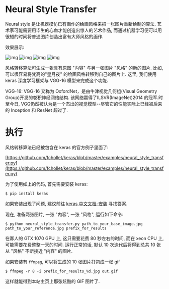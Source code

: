 # Neural Style Transfer

Neural style 是让机器模仿已有画作的绘画风格来把一张图片重新绘制的算法. 艺术家可能需要用毕生的心血才能创造出惊人的艺术作品, 而通过机器学习便可以用很短的时间将普通图片创造出富有大师风格的画作.

效果展示:

![img](/img/daze/ml/neural_style_transfer/jp.jpg)
![img](/img/daze/ml/neural_style_transfer/jp_maplewood.jpg)
![img](/img/daze/ml/neural_style_transfer/jp_starry_night.jpg)
![img](/img/daze/ml/neural_style_transfer/jp_greyrain.jpg)

风格转移算法可生成一张具有原图 "内容" 与另一张图片 "风格" 的新的图片. 比如, 可以很容易将梵高的"星月夜" 的绘画风格转移到自己的图片上. 这里, 我们使用 keras 深度学习框架与 VGG-16 模型来完成这个功能.

VGG-16: VGG-16 又称为 OxfordNet，是由牛津视觉几何组(Visual Geometry Group)开发的卷积神经网络结构. 该网络赢得了ILSVR(ImageNet)2014 的冠军.时至今日, VGG仍然被认为是一个杰出的视觉模型--尽管它的性能实际上已经被后来的 Inception 和 ResNet 超过了.

# 执行

风格转移算法已经被包含在 keras 的官方例子里面了:

[https://github.com/fchollet/keras/blob/master/examples/neural_style_transfer.py](https://github.com/fchollet/keras/blob/master/examples/neural_style_transfer.py)

为了使用如上的代码, 首先需要安装 keras:

```no-highlight
$ pip install keras
```

如果安装出现了问题, 建议前往 [keras 中文文档-安装](https://keras-cn.readthedocs.io/en/latest/#_2) 寻找答案.

现在, 准备两张图片, 一张 "内容", 一张 "风格", 运行如下命令:

```no-highlight
$ python neural_style_transfer.py path_to_your_base_image.jpg path_to_your_reference.jpg prefix_for_results
```

在寡人的 GTX 1070 GPU 上, 这只需要花费 80 秒左右的时间, 而在 xeon CPU 上, 可能需要花费整整一天的时间. 运行正常的话, 默认 10 次迭代后将得到总共 10 张从 "风格" 不断接近 "内容" 的图片.

如果安装有 `ffmpeg`, 可以将生成的 10 张图片打包成一张 gif

```no-highlight
$ ffmpeg -r 8 -i prefix_for_results_%d.jpg out.gif
```

这样就能得到本站主页上那张炫酷的 GIF 图片了.
